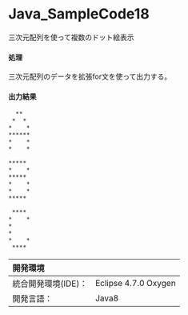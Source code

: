 # Java_SampleCode18
三次元配列を使って複数のドット絵表示

#### 処理
三次元配列のデータを拡張for文を使って出力する。

#### 出力結果  
```
  **  
 *  * 
*    *
******
*    *
*    *

***** 
*    *
***** 
*    *
*    *
***** 

 **** 
*    *
*     
*     
*    *
 **** 
```
  
| 開発環境 |  |
|:-|:-|
| 統合開発環境(IDE)： | Eclipse 4.7.0 Oxygen |
| 開発言語： | Java8 |
